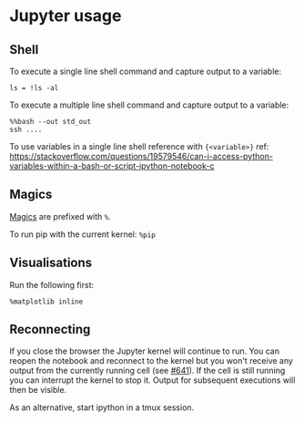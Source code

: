 # Jupyter usage

## Shell

To execute a single line shell command and capture output to a variable:
```
ls = !ls -al
```

To execute a multiple line shell command and capture output to a variable:
```
%%bash --out std_out
ssh ....
```

To use variables in a single line shell reference with `{<variable>}`
ref: https://stackoverflow.com/questions/19579546/can-i-access-python-variables-within-a-bash-or-script-ipython-notebook-c

## Magics

[Magics](https://ipython.readthedocs.io/en/stable/interactive/magics.html) are prefixed with `%`.

To run pip with the current kernel: `%pip`

## Visualisations

Run the following first: 
```
%matplotlib inline
```


## Reconnecting

If you close the browser the Jupyter kernel will continue to run. You can reopen the notebook and reconnect to the kernel but you won't receive any output from the currently running cell (see [#641](https://github.com/jupyter/notebook/issues/641)). If the cell is still running you can interrupt the kernel to stop it. Output for subsequent executions will then be visible.

As an alternative, start ipython in a tmux session.